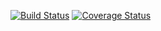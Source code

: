 [![Build Status](https://travis-ci.org/proxiex/hello-books.svg?branch=develop)](https://travis-ci.org/proxiex/hello-books)
[![Coverage Status](https://coveralls.io/repos/github/proxiex/hello-books/badge.svg?branch=master)](https://coveralls.io/github/proxiex/hello-books?branch=master)
